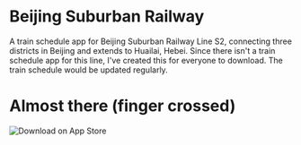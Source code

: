 # Beijing Suburban Railway

A train schedule app for Beijing Suburban Railway Line S2, connecting three districts in Beijing and extends to Huailai, Hebei. Since there isn't a train schedule app for this line, I've created this for everyone to download. The train schedule would be updated regularly.

# Almost there (finger crossed)
![Download on App Store](https://developer.apple.com/app-store/marketing/guidelines/images/badge-download-on-the-app-store.svg)
